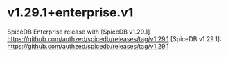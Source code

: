 # v1.29.1+enterprise.v1

SpiceDB Enterprise release with [SpiceDB v1.29.1]
https://github.com/authzed/spicedb/releases/tag/v1.29.1
[SpiceDB v1.29.1]: https://github.com/authzed/spicedb/releases/tag/v1.29.1
